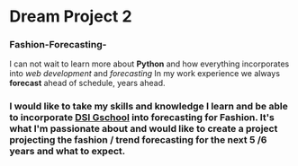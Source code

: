 # Dream Project 2 
### Fashion-Forecasting-
I can not wait to learn more about **Python** and how everything incorporates into _web development_ and _forecasting_
In my work experience we always **forecast** ahead of schedule, years ahead.
### I would like to take my skills and knowledge I learn and be able to incorporate [DSI Gschool](www.github.com) into forecasting for Fashion. It's what I'm passionate about and would like to create a project projecting the fashion / trend forecasting for the next 5 /6 years and what to expect.
